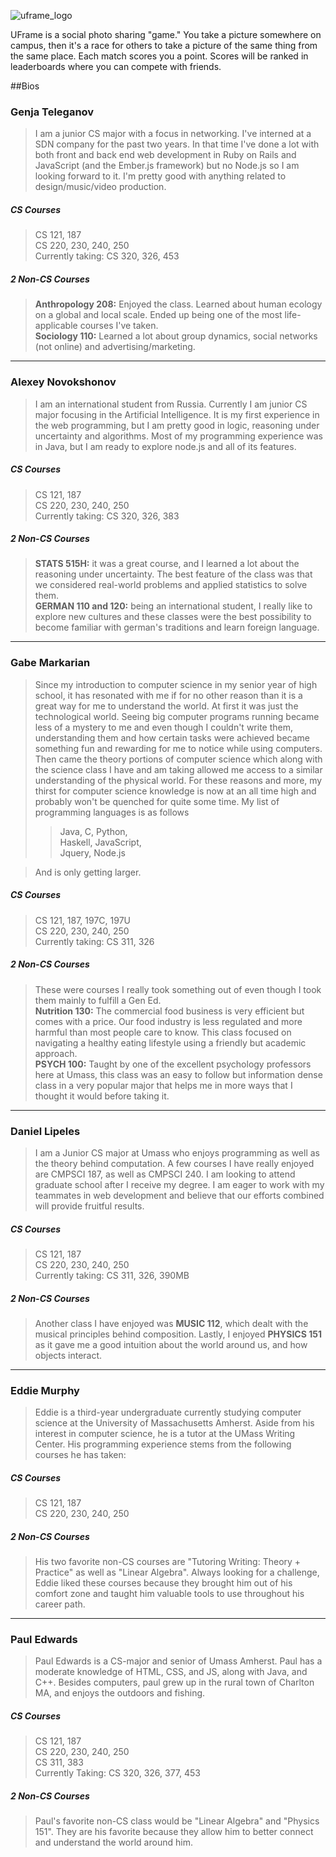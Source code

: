 ![uframe_logo](https://github.com/umass-cs-326/team-uframe/raw/master/docs/uframe-logo1.png)


UFrame is a social photo sharing "game." You take a picture somewhere on campus, then it's a race for others to take a picture of the same thing from the same place. Each match scores you a point. Scores will be ranked in leaderboards where you can compete with friends.

##Bios

### Genja Teleganov
> I am a junior CS major with a focus in networking. I've interned at a SDN company for the past two years. In that time I've done a lot with both front and back end web development in Ruby on Rails and JavaScript (and the Ember.js framework) but no Node.js so I am looking forward to it. I'm pretty good with anything related to design/music/video production.

##### CS Courses
> CS 121, 187  
CS 220, 230, 240, 250  
Currently taking: CS 320, 326, 453

##### 2 Non-CS Courses
> **Anthropology 208:** Enjoyed the class. Learned about human ecology on a global and local scale. Ended up being one of the most life-applicable courses I've taken.  
  **Sociology 110:** Learned a lot about group dynamics, social networks (not online) and advertising/marketing.

-----------

### Alexey Novokshonov
> I am an international student from Russia. Currently I am junior CS major focusing in the Artificial Intelligence. It is my first experience in the web programming, but I am pretty good in logic, reasoning under uncertainty and algorithms. Most of my programming experience was in Java, but I am ready to explore node.js and all of its features.

##### CS Courses
> CS 121, 187  
CS 220, 230, 240, 250  
Currently taking: CS 320, 326, 383

##### 2 Non-CS Courses
> **STATS 515H:** it was a great course, and I learned a lot about the reasoning under uncertainty. The best feature of the class was that we considered real-world problems and applied statistics to solve them.  
  **GERMAN 110 and 120:** being an international student, I really like to explore new cultures and these classes were the best possibility to become familiar with german's traditions and learn foreign language.
  
-----------

### Gabe Markarian
> Since my introduction to computer science in my senior year of high school, it has resonated with me if for no other reason than it is a great way for me to understand the world.  At first it was just the technological world.  Seeing big computer programs running became less of a mystery to me and even though I couldn't write them, understanding them and how certain tasks were achieved became something fun and rewarding for me to notice while using computers.  Then came the theory portions of computer science which along with the science class I have and am taking allowed me access to a similar understanding of the physical world.  For these reasons and more, my thirst for computer science knowledge is now at an all time high and probably won't be quenched for quite some time.  My list of programming languages is as follows  
>> Java, C, Python,  
Haskell, JavaScript,  
Jquery, Node.js

> And is only getting larger.

##### CS Courses
> CS 121, 187, 197C, 197U  
  CS 220, 230, 240, 250  
  Currently taking: CS 311, 326

##### 2 Non-CS Courses

> These were courses I really took something out of even though I took them mainly to fulfill a Gen Ed.  
**Nutrition 130:** The commercial food business is very efficient but comes with a price.  Our food industry is less regulated and more harmful than most people care to know.  This class focused on navigating a healthy eating lifestyle using a friendly but academic approach.  
**PSYCH 100:** Taught by one of the excellent psychology professors here at Umass, this class was an easy to follow but information dense class in a very popular major that helps me in more ways that I thought it would before taking it.

-----------

### Daniel Lipeles
> I am a Junior CS major at Umass who enjoys programming as well as the theory behind computation. A few courses I have really enjoyed are CMPSCI 187, as well as CMPSCI 240. I am looking to attend graduate school after I receive my degree. I am eager to work with my teammates in web development and believe that our efforts combined will provide fruitful results. 

##### CS Courses
> CS 121, 187  
  CS 220, 230, 240, 250  
  Currently taking: CS 311, 326, 390MB
  
##### 2 Non-CS Courses
> Another class I have enjoyed was **MUSIC 112**, which dealt with the musical principles behind composition. Lastly, I enjoyed **PHYSICS 151** as it gave me a good intuition about the world around us, and how objects interact.

-----------

### Eddie Murphy
> Eddie is a third-year undergraduate currently studying computer science at the University of Massachusetts Amherst. Aside from his interest in computer science, he is a tutor at the UMass Writing Center. His programming experience stems from the following courses he has taken:

##### CS Courses
> CS 121, 187  
  CS 220, 230, 240, 250
  
##### 2 Non-CS Courses
> His two favorite non-CS courses are "Tutoring Writing: Theory + Practice" as well as "Linear Algebra". Always looking for a challenge, Eddie liked these courses because they brought him out of his comfort zone and taught him valuable tools to use throughout his career path.  

-----------

### Paul Edwards
> Paul Edwards is a CS-major and senior of Umass Amherst. Paul has a moderate knowledge of HTML, CSS, and JS, along with Java, and C++. Besides computers, paul grew up in the rural town of Charlton MA, and enjoys the outdoors and fishing.

##### CS Courses
> CS 121, 187  
  CS 220, 230, 240, 250  
  CS 311, 383  
  Currently Taking: CS 320, 326, 377, 453

##### 2 Non-CS Courses
> Paul's favorite non-CS class would be "Linear Algebra" and "Physics 151". They are his favorite because they allow him to better connect and understand the world around him.